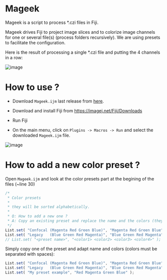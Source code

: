 # Mageek

Mageek is a script to process *.czi files in Fiji.

Mageek drives Fiji to project image slices and to colorize image channels for one or several file(s) (process folders recursively). We are using presets to facilitate the configuration.

Here is the result of processing a single *.czi file and putting the 4 channels in a row:

![image](https://user-images.githubusercontent.com/942052/118412778-31b48680-b69c-11eb-9c92-3dac930e49ba.png)


# How to use ?

- Download `Mageek.ijm` last release from [here](https://github.com/berdal84/Mageek/releases).

- Download and install Fiji from https://imagej.net/Fiji/Downloads

- Run Fiji

- On the main menu, click on `Plugins -> Macros -> Run` and select the downloaded `Mageek.ijm` file.

![image](https://user-images.githubusercontent.com/942052/118412408-0af55080-b69a-11eb-98b2-0ca301b8bbe6.png)

# How to add a new color preset ?

Open `Mageek.ijm` and look at the color presets part at the begining of the files (~line 30)

```javascript
/*
 * Color presets
 *
 * they will be sorted alphabetically.
 * 
 * Q: How to add a new one ?
 * A: Copy an existing preset and replace the name and the colors (they must be separated by a space).
 */
List.set( "Confocal (Magenta Red Green Blue)", "Magenta Red Green Blue" );
List.set( "Legacy   (Blue Green Red Magenta)", "Blue Green Red Magenta" );
// List.set( "<preset name>", "<color1> <color2> <color3> <color4>" );
```

Simply copy one of the preset and adapt name and colors (colors must be separated with spaces):

```javascript
List.set( "Confocal (Magenta Red Green Blue)", "Magenta Red Green Blue" );
List.set( "Legacy   (Blue Green Red Magenta)", "Blue Green Red Magenta" );
List.set( "My preset example", "Red Magenta Green Blue" );
```
